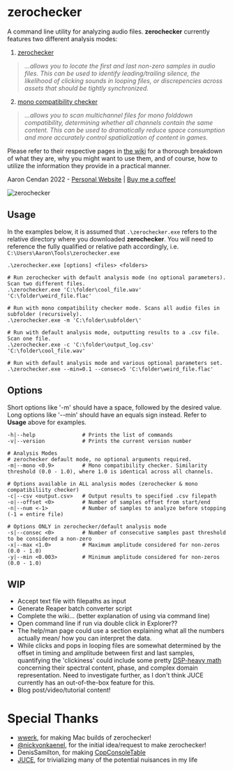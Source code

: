 # zerochecker
A command line utility for analyzing audio files. **zerochecker** currently features two different analysis modes:

1. [zerochecker](https://github.com/acendan/zerochecker/wiki/1.-zerochecker)
> _...allows you to locate the first and last non-zero samples in audio files. This can be used to identify leading/trailing silence, the likelihood of clicking sounds in looping files, or discrepencies across assets that should be tightly synchronized._

2. [mono compatibility checker](https://github.com/acendan/zerochecker/wiki/2.-mono-compatibility-checker)
> _...allows you to scan multichannel files for mono folddown compatibility, determining whether all channels contain the same content. This can be used to dramatically reduce space consumption and more accurately control spatialization of content in games._

Please refer to their respective pages in [the wiki](https://github.com/acendan/zerochecker/wiki) for a thorough breakdown of what they are, 
why you might want to use them, and of course, how to utilize the information they provide in a practical manner.

Aaron Cendan 2022 - [Personal Website](https://aaroncendan.me) | [Buy me a coffee!](https://ko-fi.com/acendan_)

![zerochecker](https://user-images.githubusercontent.com/65690085/186048220-d843ab0d-1e44-40d7-bb7c-a56042da7129.png)

## Usage
In the examples below, it is assumed that `.\zerochecker.exe` refers to the relative directory where you downloaded **zerochecker**.
You will need to reference the fully qualified or relative path accordingly, i.e. `C:\Users\Aaron\Tools\zerochecker.exe`

```posh
.\zerochecker.exe [options] <files> <folders>

# Run zerochecker with default analysis mode (no optional parameters). Scan two different files.
.\zerochecker.exe 'C:\folder\cool_file.wav' 'C:\folder\weird_file.flac'

# Run with mono compatibility checker mode. Scans all audio files in subfolder (recursively).
.\zerochecker.exe -m 'C:\folder\subfolder\'

# Run with default analysis mode, outputting results to a .csv file. Scan one file.
.\zerochecker.exe -c 'C:\folder\output_log.csv' 'C:\folder\cool_file.wav'

# Run with default analysis mode and various optional parameters set.
.\zerochecker.exe --min=0.1 --consec=5 'C:\folder\weird_file.flac'
```

## Options
Short options like '-m' should have a space, followed by the desired value.
Long options like '--min' should have an equals sign instead. Refer to **Usage** above for examples.

```posh
-h|--help               # Prints the list of commands
-v|--version            # Prints the current version number

# Analysis Modes
# zerochecker default mode, no optional arguments required.
-m|--mono <0.9>         # Mono compatibility checker. Similarity threshold (0.0 - 1.0), where 1.0 is identical across all channels.

# Options available in ALL analysis modes (zerochecker & mono compatibiliity checker)
-c|--csv <output.csv>   # Output results to specified .csv filepath
-o|--offset <0>         # Number of samples offset from start/end
-n|--num <-1>           # Number of samples to analyze before stopping (-1 = entire file)

# Options ONLY in zerochecker/default analysis mode
-s|--consec <0>         # Number of consecutive samples past threshold to be considered a non-zero
-x|--max <1.0>          # Maximum amplitude considered for non-zeros (0.0 - 1.0)
-y|--min <0.003>        # Minimum amplitude considered for non-zeros (0.0 - 1.0)
```

## WIP
- Accept text file with filepaths as input
- Generate Reaper batch converter script 
- Complete the wiki... (better explanation of using via command line)
- Open command line if run via double click in Explorer??
- The help/man page could use a section explaining what all the numbers actually mean/
  how you can interpret the data.
- While clicks and pops in looping files are somewhat determined by the offset in timing 
  and amplitude between first and last samples, quantifying the 'clickiness' could include some
  pretty [DSP-heavy math](https://ofai.at/papers/oefai-tr-2006-12.pdf) concerning their 
  spectral content, phase, and complex domain representation. Need to investigate further, as 
  I don't think JUCE currently has an out-of-the-box feature for this.
- Blog post/video/tutorial content!
  
# Special Thanks
- [wwerk](https://github.com/wwerk), for making Mac builds of zerochecker!
- [@nickvonkaenel](https://twitter.com/nickvonkaenel), for the initial idea/request to make zerochecker!
- DenisSamilton, for making [CppConsoleTable](https://github.com/DenisSamilton/CppConsoleTable/)
- [JUCE](https://juce.com/), for trivializing many of the potential nuisances in my life
